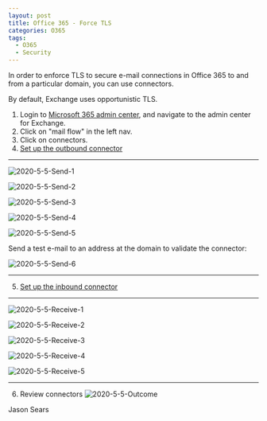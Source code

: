 ```yaml
---
layout: post
title: Office 365 - Force TLS
categories: O365
tags:
  - O365
  - Security
---
```


In order to enforce TLS to secure e-mail connections in Office 365 to and from a particular domain, you can use connectors.

By default, Exchange uses opportunistic TLS.

1. Login to <a href="https://admin.microsoft.com/AdminPortal/Home#/homepage">Microsoft 365 admin center</a>, and navigate to the admin center for Exchange.
2. Click on "mail flow" in the left nav.
3. Click on connectors.
4. <a href="https://docs.microsoft.com/en-us/exchange/mail-flow-best-practices/use-connectors-to-configure-mail-flow/set-up-connectors-for-secure-mail-flow-with-a-partner#set-up-a-connector-to-apply-security-restrictions-to-mail-sent-from-office-365-to-your-partner-organization">Set up the outbound connector</a>

---

![2020-5-5-Send-1](/assets/images/2020-5-5-Send-1.png?raw=true)

![2020-5-5-Send-2](/assets/images/2020-5-5-Send-2.png?raw=true)

![2020-5-5-Send-3](/assets/images/2020-5-5-Send-3.png?raw=true)

![2020-5-5-Send-4](/assets/images/2020-5-5-Send-4.png?raw=true)

![2020-5-5-Send-5](/assets/images/2020-5-5-Send-5.png?raw=true)

Send a test e-mail to an address at the domain to validate the connector:

![2020-5-5-Send-6](/assets/images/2020-5-5-Send-7.png?raw=true)

---

5. <a href="https://docs.microsoft.com/en-us/exchange/mail-flow-best-practices/use-connectors-to-configure-mail-flow/set-up-connectors-for-secure-mail-flow-with-a-partner#set-up-a-connector-to-apply-security-restrictions-to-mail-sent-from-your-partner-organization-to-office-365">Set up the inbound connector</a>

---

![2020-5-5-Receive-1](/assets/images/2020-5-5-Receive-1.png?raw=true)

![2020-5-5-Receive-2](/assets/images/2020-5-5-Receive-2.png?raw=true)

![2020-5-5-Receive-3](/assets/images/2020-5-5-Receive-3.png?raw=true)

![2020-5-5-Receive-4](/assets/images/2020-5-5-Receive-4.png?raw=true)

![2020-5-5-Receive-5](/assets/images/2020-5-5-Receive-5.png?raw=true)

---


6. Review connectors
![2020-5-5-Outcome](/assets/images/2020-5-5-Outcome.png?raw=true)

Jason Sears
